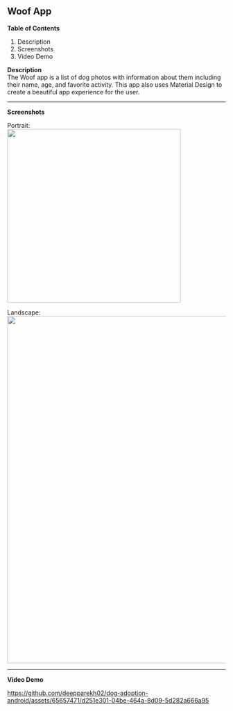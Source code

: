 ## Woof App ##

**Table of Contents**  
1) Description
2) Screenshots
3) Video Demo
   
**Description**   
The Woof app is a list of dog photos with information about them including their name,
age, and favorite activity. This app also uses Material Design to create a beautiful app
experience for the user.
  
***

**Screenshots** 

Portrait:    
<img src="https://github.com/deepparekh02/dog-adoption-android/assets/65657471/fee510da-1b83-4430-8787-d8fd69cdb013" width="400">

Landscape:    
<img src="https://github.com/deepparekh02/dog-adoption-android/assets/65657471/25dd4c04-e05f-46dc-be36-1a7e8ad6be90" width="800">

*** 
**Video Demo** 

https://github.com/deepparekh02/dog-adoption-android/assets/65657471/d251e301-04be-464a-8d09-5d282a666a95

